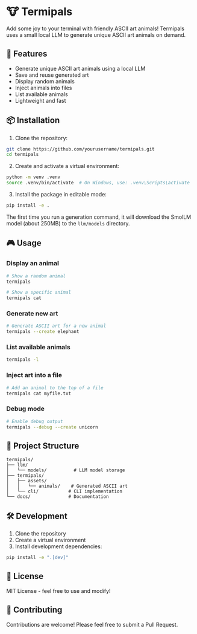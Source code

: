 # 🐮 Termipals

Add some joy to your terminal with friendly ASCII art animals! Termipals uses a small local LLM to generate unique ASCII art animals on demand.

## 🚀 Features

- Generate unique ASCII art animals using a local LLM
- Save and reuse generated art
- Display random animals
- Inject animals into files
- List available animals
- Lightweight and fast

## 📦 Installation

1. Clone the repository:
```bash
git clone https://github.com/yourusername/termipals.git
cd termipals
```

2. Create and activate a virtual environment:
```bash
python -m venv .venv
source .venv/bin/activate  # On Windows, use: .venv\Scripts\activate
```

3. Install the package in editable mode:
```bash
pip install -e .
```

The first time you run a generation command, it will download the SmolLM model (about 250MB) to the `llm/models` directory.

## 🎮 Usage

### Display an animal
```bash
# Show a random animal
termipals

# Show a specific animal
termipals cat
```

### Generate new art
```bash
# Generate ASCII art for a new animal
termipals --create elephant
```

### List available animals
```bash
termipals -l
```

### Inject art into a file
```bash
# Add an animal to the top of a file
termipals cat myfile.txt
```

### Debug mode
```bash
# Enable debug output
termipals --debug --create unicorn
```

## 📁 Project Structure

```
termipals/
├── llm/
│   └── models/          # LLM model storage
├── termipals/
│   ├── assets/
│   │   └── animals/    # Generated ASCII art
│   └── cli/           # CLI implementation
└── docs/              # Documentation
```

## 🛠️ Development

1. Clone the repository
2. Create a virtual environment
3. Install development dependencies:
```bash
pip install -e ".[dev]"
```

## 📝 License

MIT License - feel free to use and modify!

## 🤝 Contributing

Contributions are welcome! Please feel free to submit a Pull Request.